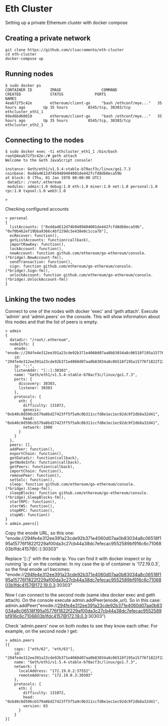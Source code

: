 # Eth Cluster

Setting up a private Ethereum cluster with docker compose

## Creating a private network
~~~
git clone https://github.com/clsacramento/eth-cluster
cd eth-cluster
docker-compose up
~~~


## Running nodes
~~~
$ sudo docker ps
CONTAINER ID        IMAGE                  COMMAND                  CREATED             STATUS              PORTS                         NAMES
4eab72f5c42e        ethereum/client-go     "bash /ethconf/mye..."   35 hours ago        Up 35 hours         8545/tcp, 30303/tcp           ethcluster_eth1_1
99ed6bd60010        ethereum/client-go     "bash /ethconf/mye..."   35 hours ago        Up 35 hours         8545/tcp, 30303/tcp           ethcluster_eth2_1
~~~

## Connecting to the nodes
~~~
$ sudo docker exec -ti ethcluster_eth1_1 /bin/bash
root@4eab72f5c42e:/# geth attach
Welcome to the Geth JavaScript console!

instance: Geth/eth1/v1.5.4-stable-b70acf3c/linux/go1.7.3
coinbase: 0xdda4612d74b9489404001de442fcfd8db0eca59b
at block: 0 (Thu, 01 Jan 1970 00:00:00 UTC)
 datadir: /root/.ethereum
 modules: admin:1.0 debug:1.0 eth:1.0 miner:1.0 net:1.0 personal:1.0 rpc:1.0 txpool:1.0 web3:1.0

> 
~~~

Checking configured accounts
~~~
> personal
{
  listAccounts: ["0xdda4612d74b9489404001de442fcfd8db0eca59b", "0xf0b462ef19bba9366c4bf229dc3e438e0c1cca7b"],
  ecRecover: function(),
  getListAccounts: function(callback),
  importRawKey: function(),
  lockAccount: function(),
  newAccount: function github.com/ethereum/go-ethereum/console.(*bridge).NewAccount-fm(),
  sendTransaction: function(),
  sign: function github.com/ethereum/go-ethereum/console.(*bridge).Sign-fm(),
  unlockAccount: function github.com/ethereum/go-ethereum/console.(*bridge).UnlockAccount-fm()
}
~~~


## Linking the two nodes
Connect to one of the nodes with docker 'exec' and 'geth attach'. Execute 'admin' and 'admin.peers' on the console. This will show information about this nodes and that the list of peers is empty.
~~~
> admin
{
  datadir: "/root/.ethereum",
  nodeInfo: {
    enode: "enode://294fe4e312ee391a23cde92b371e4060d07aa0b83034a8c06518f195a15776f1822f229af00da3c27cb44a38dc7efecac9552589bf916c6c7106803b1fdc4157@[::]:30303",
    id: "294fe4e312ee391a23cde92b371e4060d07aa0b83034a8c06518f195a15776f1822f229af00da3c27cb44a38dc7efecac9552589bf916c6c7106803b1fdc4157",
    ip: "::",
    listenAddr: "[::]:30303",
    name: "Geth/eth1/v1.5.4-stable-b70acf3c/linux/go1.7.3",
    ports: {
      discovery: 30303,
      listener: 30303
    },
    protocols: {
      eth: {
        difficulty: 131072,
        genesis: "0xb40c0d596cb579a0bd27423ff5f5a9c0b311ccfd8e1ec1ec92dc9f2db8a32d41",
        head: "0xb40c0d596cb579a0bd27423ff5f5a9c0b311ccfd8e1ec1ec92dc9f2db8a32d41",
        network: 1900
      }
    }
  },
  peers: [],
  addPeer: function(),
  exportChain: function(),
  getDatadir: function(callback),
  getNodeInfo: function(callback),
  getPeers: function(callback),
  importChain: function(),
  removePeer: function(),
  setSolc: function(),
  sleep: function github.com/ethereum/go-ethereum/console.(*bridge).Sleep-fm(),
  sleepBlocks: function github.com/ethereum/go-ethereum/console.(*bridge).SleepBlocks-fm(),
  startRPC: function(),
  startWS: function(),
  stopRPC: function(),
  stopWS: function()
}
> admin.peers[]
~~~


Copy the enode URL, so this one: "enode://294fe4e312ee391a23cde92b371e4060d07aa0b83034a8c06518f195a15776f1822f229af00da3c27cb44a38dc7efecac9552589bf916c6c7106803b1fdc4157@[::]:30303"


Replace '[::]' with the node ip. You can find it with docker inspect or by running 'ip a' on the container. In my case the ip of container is '172.19.0.3', so the final enode url becomes: "enode://294fe4e312ee391a23cde92b371e4060d07aa0b83034a8c06518f195a15776f1822f229af00da3c27cb44a38dc7efecac9552589bf916c6c7106803b1fdc4157@172.19.0.3:30303"



Now I can connect to the second node (same idea docker exec and geth attach). On the console execute admin.addPeer(enode_url). So in this case: admin.addPeer("enode://294fe4e312ee391a23cde92b371e4060d07aa0b83034a8c06518f195a15776f1822f229af00da3c27cb44a38dc7efecac9552589bf916c6c7106803b1fdc4157@172.19.0.3:30303")

Check 'admin.peers' now on both nodes to see they know each other. For example, on the second node I get:
~~~
> admin.peers
[{
    caps: ["eth/62", "eth/63"],
    id: "294fe4e312ee391a23cde92b371e4060d07aa0b83034a8c06518f195a15776f1822f229af00da3c27cb44a38dc7efecac9552589bf916c6c7106803b1fdc4157",
    name: "Geth/eth1/v1.5.4-stable-b70acf3c/linux/go1.7.3",
    network: {
      localAddress: "172.19.0.2:37552",
      remoteAddress: "172.19.0.3:30303"
    },
    protocols: {
      eth: {
        difficulty: 131072,
        head: "0xb40c0d596cb579a0bd27423ff5f5a9c0b311ccfd8e1ec1ec92dc9f2db8a32d41",
        version: 63
      }
    }
}]
~~~
